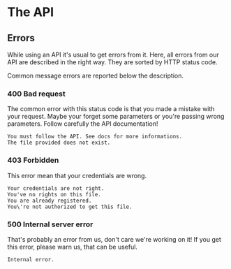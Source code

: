 # The API
## Errors

While using an API it's usual to get errors from it. Here, all errors from our
API are described in the right way. They are sorted by HTTP status code.

Common message errors are reported below the description.

### 400 Bad request
The common error with this status code is that you made a mistake with your
request. Maybe your forget some parameters or you're passing wrong parameters.
Follow carefully the API documentation!

    You must follow the API. See docs for more informations.
    The file provided does not exist.
    
### 403 Forbidden
This error mean that your credentials are wrong.

    Your credentials are not right.
    You've no rights on this file.
    You are already registered.
    You\'re not authorized to get this file.
    
### 500 Internal server error
That's probably an error from us, don't care we're working on it!
If you get this error, please warn us, that can be useful.

    Internal error.